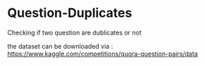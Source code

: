 # Question-Duplicates

Checking if two question are dublicates or not

the dataset can be downloaded via : https://www.kaggle.com/competitions/quora-question-pairs/data
